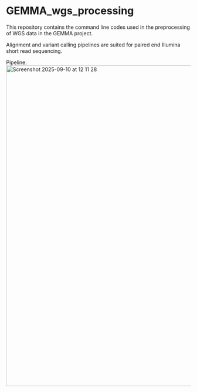 # GEMMA_wgs_processing

This repository contains the command line codes used in the preprocessing of WGS data in the GEMMA project. 

Alignment and variant calling pipelines are suited for paired end Illumina short 
read sequencing.

Pipeline:
<img width="766" height="873" alt="Screenshot 2025-09-10 at 12 11 28" src="https://github.com/user-attachments/assets/78df179c-678d-48f8-aea5-57eb4bfcecd2" />



